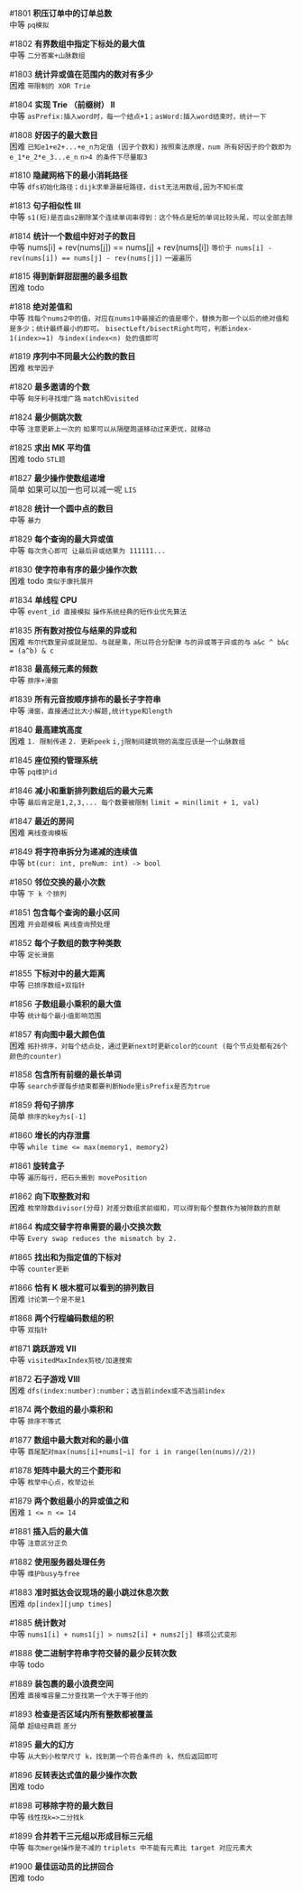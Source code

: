 #1801 **积压订单中的订单总数**  
中等
`pq模拟`

#1802 **有界数组中指定下标处的最大值**  
中等
`二分答案+山脉数组`

#1803 **统计异或值在范围内的数对有多少**  
困难
`带限制的 XOR Trie`

#1804 **实现 Trie （前缀树） II**  
中等
`asPrefix:插入word时，每一个结点+1；asWord:插入word结束时，统计一下`

#1808 **好因子的最大数目**  
困难
`已知e1+e2+...+e_n为定值 (因子个数和)`
`按照乘法原理，num 所有好因子的个数即为e_1*e_2*e_3...e_n`
`n>4 的条件下尽量取3`

#1810 **隐藏网格下的最小消耗路径**  
中等
`dfs初始化路径；dijk求单源最短路径，dist无法用数组,因为不知长度`

#1813 **句子相似性 III**  
中等
`s1(短)是否由s2删除某个连续单词串得到：这个特点是短的单词比较头尾，可以全部去除`

#1814 **统计一个数组中好对子的数目**  
中等
nums[i] + rev(nums[j]) == nums[j] + rev(nums[i])
`等价于 nums[i] - rev(nums[i]) == nums[j] - rev(nums[j])`
`一遍遍历`

#1815 **得到新鲜甜甜圈的最多组数**  
困难
todo

#1818 **绝对差值和**  
中等
`找每个nums2中的值，对应在nums1中最接近的值是哪个，替换为那一个以后的绝对值和是多少；统计最终最小的即可。`
`bisectLeft/bisectRight均可，判断index-1(index>=1) 与index(index<n) 处的值即可 `

#1819 **序列中不同最大公约数的数目**  
困难
`枚举因子`

#1820 **最多邀请的个数**  
中等
`匈牙利寻找增广路`
`match和visited`

#1824 **最少侧跳次数**  
中等
`注意更新上一次的`
`如果可以从隔壁跑道移动过来更优，就移动`

#1825 **求出 MK 平均值**  
困难
todo
`STL题`

#1827 **最少操作使数组递增**  
简单
如果可以加一也可以减一呢
`LIS`

#1828 **统计一个圆中点的数目**  
中等
`暴力`

#1829 **每个查询的最大异或值**  
中等
`每次贪心即可 让最后异或结果为 111111...`

#1830 **使字符串有序的最少操作次数**  
困难
todo
`类似于康托展开`

#1834 **单线程 CPU**  
中等
`event_id 直接模拟`
`操作系统经典的短作业优先算法`

#1835 **所有数对按位与结果的异或和**  
困难
`布尔代数里异或就是加，与就是乘，所以符合分配律`
`与的异或等于异或的与`
`a&c ^ b&c = (a^b) & c`

#1838 **最高频元素的频数**  
中等
`排序+滑窗`

#1839 **所有元音按顺序排布的最长子字符串**  
中等
`滑窗，直接通过比大小解题,统计type和length`

#1840 **最高建筑高度**  
困难
`1. 限制传递`
`2. 更新peek`
`i,j限制间建筑物的高度应该是一个山脉数组`

#1845 **座位预约管理系统**  
中等
`pq维护id`

#1846 **减小和重新排列数组后的最大元素**  
中等
`最后肯定是1,2,3,... 每个数要被限制`
`limit = min(limit + 1, val)`

#1847 **最近的房间**  
困难
`离线查询模板`

#1849 **将字符串拆分为递减的连续值**  
中等
`bt(cur: int, preNum: int) -> bool`

#1850 **邻位交换的最小次数**  
中等
`下 k 个排列`

#1851 **包含每个查询的最小区间**  
困难
`开会题模板`
`离线查询预处理`

#1852 **每个子数组的数字种类数**  
中等
`定长滑窗`

#1855 **下标对中的最大距离**  
中等
`已排序数组+双指针`

#1856 **子数组最小乘积的最大值**  
中等
`统计每个最小值影响范围`

#1857 **有向图中最大颜色值**  
困难
`拓扑排序，对每个结点处，通过更新next时更新color的count (每个节点处都有26个颜色的counter)`

#1858 **包含所有前缀的最长单词**  
中等
`search步骤每步结束都要判断Node里isPrefix是否为true`

#1859 **将句子排序**  
简单
`排序的key为s[-1]`

#1860 **增长的内存泄露**  
中等
`while time <= max(memory1, memory2)`

#1861 **旋转盒子**  
中等
`遍历每行，把石头搬到 movePosition`

#1862 **向下取整数对和**  
困难
`枚举除数divisor(分母)`
`对差分数组求前缀和，可以得到每个整数作为被除数的贡献`

#1864 **构成交替字符串需要的最小交换次数**  
中等
`Every swap reduces the mismatch by 2.`

#1865 **找出和为指定值的下标对**  
中等
`counter更新`

#1866 **恰有 K 根木棍可以看到的排列数目**  
困难
`讨论第一个是不是1`

#1868 **两个行程编码数组的积**  
中等
`双指针`

#1871 **跳跃游戏 VII**  
中等
`visitedMaxIndex剪枝/加速搜索`

#1872 **石子游戏 VIII**  
困难
`dfs(index:number):number；选当前index或不选当前index`

#1874 **两个数组的最小乘积和**  
中等
`排序不等式`

#1877 **数组中最大数对和的最小值**  
中等
`首尾配对max(nums[i]+nums[~i] for i in range(len(nums)//2))`

#1878 **矩阵中最大的三个菱形和**  
中等
`枚举中心点，枚举边长`

#1879 **两个数组最小的异或值之和**  
困难
`1 <= n <= 14`

#1881 **插入后的最大值**  
中等
`注意区分正负`

#1882 **使用服务器处理任务**  
中等
`维护busy与free`

#1883 **准时抵达会议现场的最小跳过休息次数**  
困难
`dp[index][jump times]`

#1885 **统计数对**  
中等
`nums1[i] + nums1[j] > nums2[i] + nums2[j] 移项公式变形`

#1888 **使二进制字符串字符交替的最少反转次数**  
中等
todo

#1889 **装包裹的最小浪费空间**  
困难
`直接堆容量二分查找第一个大于等于他的`

#1893 **检查是否区域内所有整数都被覆盖**  
简单
`超级经典题`
`差分`

#1895 **最大的幻方**  
中等
`从大到小枚举尺寸 k，找到第一个符合条件的 k，然后返回即可`

#1896 **反转表达式值的最少操作次数**  
困难
todo

#1898 **可移除字符的最大数目**  
中等
`线性找k=>二分找k`

#1899 **合并若干三元组以形成目标三元组**  
中等
`每次merge操作是不减的`
`triplets 中不能有元素比 target 对应元素大`

#1900 **最佳运动员的比拼回合**  
困难
todo
